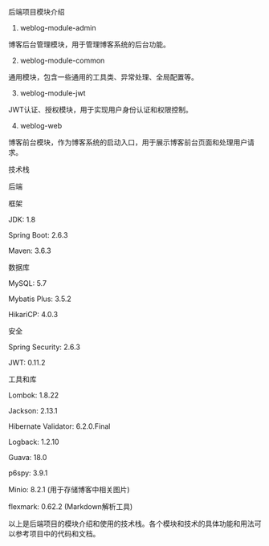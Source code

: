 后端项目模块介绍

1. weblog-module-admin

博客后台管理模块，用于管理博客系统的后台功能。


2. weblog-module-common

通用模块，包含一些通用的工具类、异常处理、全局配置等。


3. weblog-module-jwt

JWT认证、授权模块，用于实现用户身份认证和权限控制。


4. weblog-web

博客前台模块，作为博客系统的启动入口，用于展示博客前台页面和处理用户请求。


技术栈

后端

框架


JDK: 1.8

Spring Boot: 2.6.3

Maven: 3.6.3


数据库


MySQL: 5.7

Mybatis Plus: 3.5.2

HikariCP: 4.0.3


安全


Spring Security: 2.6.3

JWT: 0.11.2


工具和库


Lombok: 1.8.22

Jackson: 2.13.1

Hibernate Validator: 6.2.0.Final

Logback: 1.2.10

Guava: 18.0

p6spy: 3.9.1

Minio: 8.2.1 (用于存储博客中相关图片)

flexmark: 0.62.2 (Markdown解析工具)


以上是后端项目的模块介绍和使用的技术栈。各个模块和技术的具体功能和用法可以参考项目中的代码和文档。
